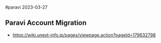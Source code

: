 #paravi
2023-03-27
## Paravi Account Migration
* https://wiki.unext-info.jp/pages/viewpage.action?pageId=179632798